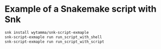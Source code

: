 # Example of a Snakemake script with Snk

```bash
snk install wytamma/snk-script-exmaple
snk-script-exmaple run run_script_with_shell
snk-script-exmaple run run_script_with_script
``` 